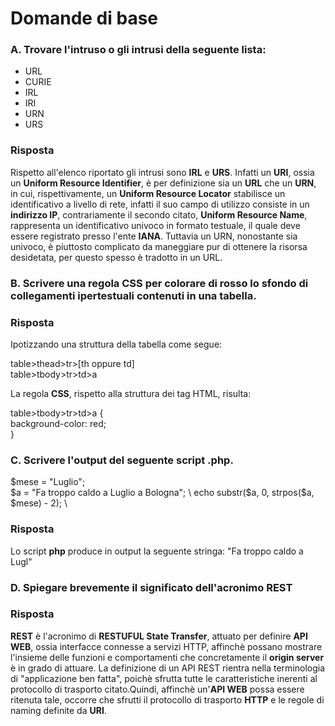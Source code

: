 # Domande di base

### A. Trovare l'intruso o gli intrusi della seguente lista:
* URL
* CURIE
* IRL
* IRI
* URN
* URS

### Risposta
Rispetto all'elenco riportato gli intrusi sono __IRL__ e __URS__. Infatti un __URI__, ossia un __Uniform Resource Identifier__, è per definizione sia un __URL__ che un __URN__, in cui, rispettivamente, un __Uniform Resource Locator__ stabilisce un identificativo a livello di rete, infatti il suo campo di utilizzo consiste in un __indirizzo IP__, contrariamente il secondo citato, __Uniform Resource Name__, rappresenta un identificativo univoco in formato testuale, il quale deve essere registrato presso l'ente __IANA__. Tuttavia un URN, nonostante sia univoco, è piuttosto complicato da maneggiare pur di ottenere la risorsa desidetata, per questo spesso è tradotto in un URL.

### B. Scrivere una regola CSS per colorare di rosso lo sfondo di collegamenti ipertestuali contenuti in una tabella.

### Risposta
Ipotizzando una struttura della tabella come segue:

table>thead>tr>[th oppure td]\
table>tbody>tr>td>a

La regola __CSS__, rispetto alla struttura dei tag HTML, risulta:

table>tbody>tr>td>a { \
background-color: red; \
}

### C. Scrivere l'output del seguente script .php.

$mese​ ​=​ ​"Luglio"; \
$a​ ​=​ ​"Fa​ ​troppo​ ​caldo​ ​a​ ​Luglio​ ​a​ ​Bologna"; \
echo substr($a, 0, strpos($a, $mese) - 2); \

### Risposta
Lo script __php__ produce in output la seguente stringa: "Fa troppo caldo a Lugl"

### D. Spiegare brevemente il significato dell'acronimo REST

### Risposta
__REST__ è l'acronimo di __RESTUFUL State Transfer__, attuato per definire __API WEB__, ossia interfacce connesse a servizi HTTP, affinchè possano mostrare l'insieme delle funzioni e comportamenti che concretamente il __origin server__ è in grado di attuare. La definizione di un API REST rientra nella terminologia di "applicazione ben fatta", poichè sfrutta tutte le caratteristiche inerenti al protocollo di trasporto citato.Quindi, affinchè un'__API WEB__ possa essere ritenuta tale, occorre che sfrutti il protocollo di trasporto __HTTP__ e le regole di naming definite da __URI__. 